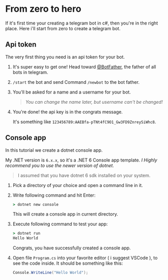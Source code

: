 # From zero to hero

If it's first time your creating a telegram bot in c#, then you're in the right place. Here i'll start from zero to create a telegram bot.

## Api token

The very first thing you need is an api token for your bot.

1. It's super easy to get one! Head toward [@BotFather](https://t.me/botfather), the father of all bots in telegram.

2. `/start` the bot and send Command `/newbot` to the bot father.

3. You'll be asked for a name and a username for your bot.

    > _You can change the name later, but username can't be changed!_

4. You're done! the api key is in the congrats message.

   It's something like `123456789:AAEBfa-pTNt4fC9O1_Gw3FD9ZnreySiWhc8`.

## Console app

In this tutorial we create a dotnet console app.

My .NET version is `6.x.x`, so it's a .NET 6 Console app template.
_I Highly recommend you to use the newer version of dotnet._

> I assumed that you have dotnet 6 sdk installed on your system.

1. Pick a directory of your choice and open a command line in it.

2. Write following command and hit Enter:

   ```cmd
   > dotnet new console
   ```

   This will create a console app in current directory.

3. Execute following command to test your app:

   ```cmd
   > dotnet run
   Hello World
   ```

    Congrats, you have successfully created a console app.

4. Open file `Program.cs` into your favorite editor ( i suggest VSCode ), to see the code inside. It should be something like this:

   ```csharp
   Console.WriteLine("Hello World");
   ```
